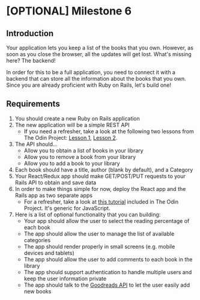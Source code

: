 # [OPTIONAL] Milestone 6

## Introduction

Your application lets you keep a list of the books that you own. However, as soon as you close the browser, all the updates will get lost. What's missing here? The backend!

In order for this to be a full application, you need to connect it with a backend that can store all the information about the books that you own. Since you are already proficient with Ruby on Rails, let's build one!

## Requirements

1. You should create a new Ruby on Rails application
2. The new application will be a simple REST API
    - If you need a refresher, take a look at the following two lessons from The Odin Project: [Lesson 1](https://www.theodinproject.com/courses/ruby-on-rails/lessons/apis-and-building-your-own), [Lesson 2](https://www.theodinproject.com/courses/ruby-on-rails/lessons/apis).
3. The API should...
    - Allow you to obtain a list of books in your library
    - Allow you to remove a book from your library
    - Allow you to add a book to your library
4. Each book should have a title, author (blank by default), and a Category
5. Your React/Redux app should make GET/POST/PUT requests to your Rails API to obtain and save data
6. In order to make things simple for now, deploy the React app and the Rails app as two separate apps
    - For a refresher, take a look at [this tutorial](http://railsapps.github.io/rails-javascript-include-external.html) included in The Odin Project. It's generic for JavaScript.
7. Here is a list of optional functionality that you can building:
    - Your app should allow the user to select the reading percentage of each book
    - The app should allow the user to manage the list of available categories
    - The app should render properly in small screens (e.g. mobile devices and tablets)
    - The app should allow the user to add comments to each book in the library
    - The app should support authentication to handle multiple users and keep the user information private
    - The app should talk to the [Goodreads API](https://www.goodreads.com/api) to let the user easily add new books
